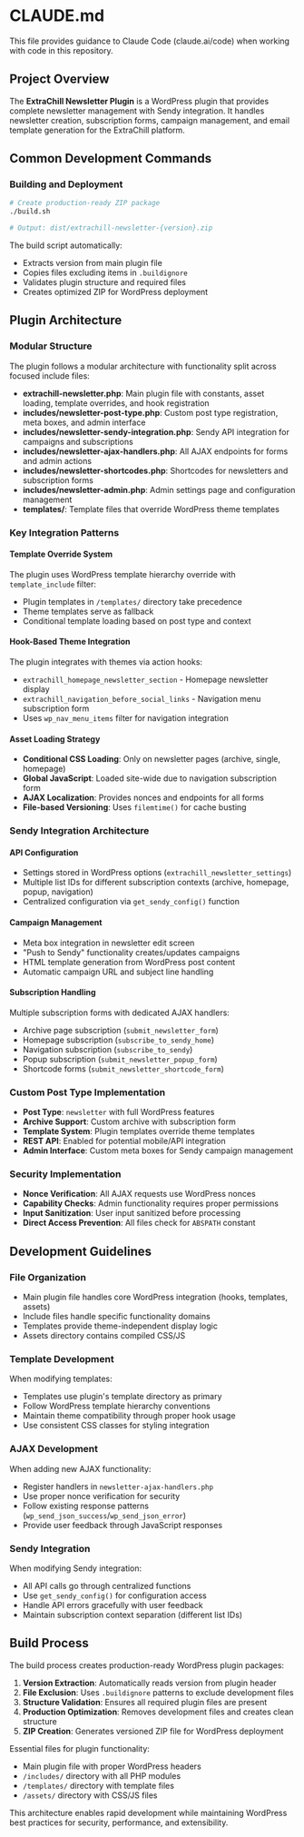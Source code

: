 # CLAUDE.md

This file provides guidance to Claude Code (claude.ai/code) when working with code in this repository.

## Project Overview

The **ExtraChill Newsletter Plugin** is a WordPress plugin that provides complete newsletter management with Sendy integration. It handles newsletter creation, subscription forms, campaign management, and email template generation for the ExtraChill platform.

## Common Development Commands

### Building and Deployment
```bash
# Create production-ready ZIP package
./build.sh

# Output: dist/extrachill-newsletter-{version}.zip
```

The build script automatically:
- Extracts version from main plugin file
- Copies files excluding items in `.buildignore`
- Validates plugin structure and required files
- Creates optimized ZIP for WordPress deployment

## Plugin Architecture

### Modular Structure
The plugin follows a modular architecture with functionality split across focused include files:

- **extrachill-newsletter.php**: Main plugin file with constants, asset loading, template overrides, and hook registration
- **includes/newsletter-post-type.php**: Custom post type registration, meta boxes, and admin interface
- **includes/newsletter-sendy-integration.php**: Sendy API integration for campaigns and subscriptions
- **includes/newsletter-ajax-handlers.php**: All AJAX endpoints for forms and admin actions
- **includes/newsletter-shortcodes.php**: Shortcodes for newsletters and subscription forms
- **includes/newsletter-admin.php**: Admin settings page and configuration management
- **templates/**: Template files that override WordPress theme templates

### Key Integration Patterns

#### Template Override System
The plugin uses WordPress template hierarchy override with `template_include` filter:
- Plugin templates in `/templates/` directory take precedence
- Theme templates serve as fallback
- Conditional template loading based on post type and context

#### Hook-Based Theme Integration
The plugin integrates with themes via action hooks:
- `extrachill_homepage_newsletter_section` - Homepage newsletter display
- `extrachill_navigation_before_social_links` - Navigation menu subscription form
- Uses `wp_nav_menu_items` filter for navigation integration

#### Asset Loading Strategy
- **Conditional CSS Loading**: Only on newsletter pages (archive, single, homepage)
- **Global JavaScript**: Loaded site-wide due to navigation subscription form
- **AJAX Localization**: Provides nonces and endpoints for all forms
- **File-based Versioning**: Uses `filemtime()` for cache busting

### Sendy Integration Architecture

#### API Configuration
- Settings stored in WordPress options (`extrachill_newsletter_settings`)
- Multiple list IDs for different subscription contexts (archive, homepage, popup, navigation)
- Centralized configuration via `get_sendy_config()` function

#### Campaign Management
- Meta box integration in newsletter edit screen
- "Push to Sendy" functionality creates/updates campaigns
- HTML template generation from WordPress post content
- Automatic campaign URL and subject line handling

#### Subscription Handling
Multiple subscription forms with dedicated AJAX handlers:
- Archive page subscription (`submit_newsletter_form`)
- Homepage subscription (`subscribe_to_sendy_home`)
- Navigation subscription (`subscribe_to_sendy`)
- Popup subscription (`submit_newsletter_popup_form`)
- Shortcode forms (`submit_newsletter_shortcode_form`)

### Custom Post Type Implementation
- **Post Type**: `newsletter` with full WordPress features
- **Archive Support**: Custom archive with subscription form
- **Template System**: Plugin templates override theme templates
- **REST API**: Enabled for potential mobile/API integration
- **Admin Interface**: Custom meta boxes for Sendy campaign management

### Security Implementation
- **Nonce Verification**: All AJAX requests use WordPress nonces
- **Capability Checks**: Admin functionality requires proper permissions
- **Input Sanitization**: User input sanitized before processing
- **Direct Access Prevention**: All files check for `ABSPATH` constant

## Development Guidelines

### File Organization
- Main plugin file handles core WordPress integration (hooks, templates, assets)
- Include files handle specific functionality domains
- Templates provide theme-independent display logic
- Assets directory contains compiled CSS/JS

### Template Development
When modifying templates:
- Templates use plugin's template directory as primary
- Follow WordPress template hierarchy conventions
- Maintain theme compatibility through proper hook usage
- Use consistent CSS classes for styling integration

### AJAX Development
When adding new AJAX functionality:
- Register handlers in `newsletter-ajax-handlers.php`
- Use proper nonce verification for security
- Follow existing response patterns (`wp_send_json_success`/`wp_send_json_error`)
- Provide user feedback through JavaScript responses

### Sendy Integration
When modifying Sendy integration:
- All API calls go through centralized functions
- Use `get_sendy_config()` for configuration access
- Handle API errors gracefully with user feedback
- Maintain subscription context separation (different list IDs)

## Build Process

The build process creates production-ready WordPress plugin packages:

1. **Version Extraction**: Automatically reads version from plugin header
2. **File Exclusion**: Uses `.buildignore` patterns to exclude development files
3. **Structure Validation**: Ensures all required plugin files are present
4. **Production Optimization**: Removes development files and creates clean structure
5. **ZIP Creation**: Generates versioned ZIP file for WordPress deployment

Essential files for plugin functionality:
- Main plugin file with proper WordPress headers
- `/includes/` directory with all PHP modules
- `/templates/` directory with template files
- `/assets/` directory with CSS/JS files

This architecture enables rapid development while maintaining WordPress best practices for security, performance, and extensibility.
